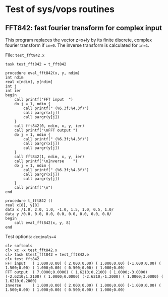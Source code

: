 # Test of sys/vops routines

## FFT842: fast fourier transform for complex input


This program replaces the vector z=x+iy by its finite discrete, complex
fourier transform if `in=0`. The inverse transform is calculated for `in=1`.

File: `test_fft842.x`
```
task test_fft842 = t_fft842

procedure eval_fft842(x, y, ndim)
int ndim
real x[ndim], y[ndim]
int j
int ier
begin
    call printf("FFT input  ")
    do j = 1, ndim {
        call printf(" (%6.3f;%4.3f)")
        call pargr(x[j])
        call pargr(y[j])
    }
    call fft842(0, ndim, x, y, ier)
    call printf("\nFFT output ")
    do j = 1, ndim {
        call printf(" (%6.3f;%4.3f)")
        call pargr(x[j])
        call pargr(y[j])
    }
    call fft842(1, ndim, x, y, ier)
    call printf("\nInverse    ")
    do j = 1, ndim {
        call printf(" (%6.3f;%4.3f)")
        call pargr(x[j])
        call pargr(y[j])
    }
    call printf("\n")
end

procedure t_fft842 ()
real x[8], y[8]
data x /1.0, 2.0, 1.0, -1.0, 1.5, 1.0, 0.5, 1.0/
data y /0.0, 0.0, 0.0, 0.0, 0.0, 0.0, 0.0, 0.0/
begin
    call eval_fft842(x, y, 8)
end
```

Test options: `decimals=4`
```
cl> softools
cl> xc -x test_fft842.x
cl> task $test_fft842 = test_fft842.e
cl> test_fft842
FFT input   ( 1.000;0.00) ( 2.000;0.00) ( 1.000;0.00) (-1.000;0.00) ( 1.500;0.00) ( 1.000;0.00) ( 0.500;0.00) ( 1.000;0.00)
FFT output  ( 7.0000;0.0000) ( 1.6210;0.2100) ( 1.0000;-3.0000) (-2.6210;1.2100) ( 1.0000;0.0000) (-2.6210;-1.2000) ( 1.0000;3.0000) ( 1.6210;0.2000)
Inverse     ( 1.000;0.00) ( 2.000;0.00) ( 1.000;0.00) (-1.000;0.00) ( 1.500;0.00) ( 1.000;0.00) ( 0.500;0.00) ( 1.000;0.00)
```
